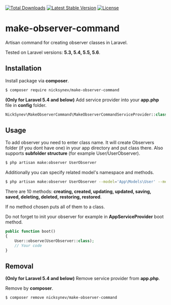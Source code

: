 [![Total Downloads](https://poser.pugx.org/nicksynev/make-observer-command/downloads.png)](https://packagist.org/packages/nicksynev/make-observer-command)
[![Latest Stable Version](https://poser.pugx.org/nicksynev/make-observer-command/v/stable.svg)](https://packagist.org/packages/nicksynev/make-observer-command)
[![License](https://poser.pugx.org/nicksynev/make-observer-command/license.svg)](https://packagist.org/packages/nicksynev/make-observer-command)

# make-observer-command
Artisan command for creating observer classes in Laravel.

Tested on Laravel versions: **5.3, 5.4, 5.5, 5.6**.
## Installation
Install package via **composer**.

```bash
$ composer require nicksynev/make-observer-command
```
**(Only for Laravel 5.4 and below)** Add service provider into your **app.php** file in **config** folder.
```php
NickSynev\MakeObserverCommand\MakeObserverCommandServiceProvider::class,
```
## Usage
To add observer you need to enter class name. It will create Observers folder (if you dont have one) in your app directory and put class there. Also supports **subfolder structure** (for example User/UserObserver).
```bash
$ php artisan make:observer UserObserver
```
Additionally you can specify related model's namespace and methods.
```bash
$ php artisan make:observer UserObserver --model='App\Models\User' --methods=created,updated
```
There are 10 methods: **creating, created, updating, updated, saving, saved, deleting, deleted, restoring, restored**.

If no method chosen puts all of them to a class.

Do not forget to init your observer for example in **AppServiceProvider** boot method.

```php
public function boot()
{
    User::observe(UserObserver::class);
    // Your code
}
```
## Removal
**(Only for Laravel 5.4 and below)** Remove service provider from **app.php**. 

Remove by **composer**.
```bash
$ composer remove nicksynev/make-observer-command
```
